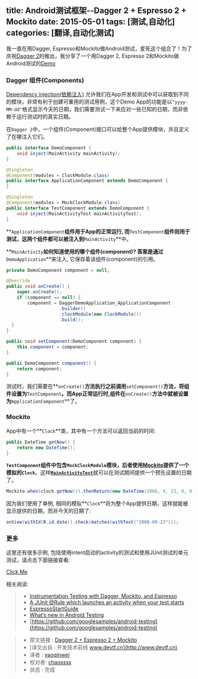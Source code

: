 
title: Android测试框架--Dagger 2 + Espresso 2 + Mockito
date: 2015-05-01
tags: [测试,自动化]
categories: [翻译,自动化测试]
---

我一直在用Dagger, Espresso和Mockito做Android测试，爱死这个组合了！为了庆祝[Dagger 2](http://google.github.io/dagger/)的推出，我分享了一个用Dagger 2, Espresso 2和Mockito做Android测试的[Demo](https://github.com/chiuki/android-test-demo)
<!--more-->
### Dagger 组件(Components)

[Dependency injection(依赖注入)](http://en.wikipedia.org/wiki/Dependency_injection) 允许我们在App开发和测试中可以获取到不同的模块，非常有利于创建可重用的测试用例，这个Demo App的功能是以`"yyyy-MM-dd"`格式显示今天的日期，我们需要测试一下来应对一些已知的日期，而非依赖于运行测试时的真实日期。

在`Dagger 2`中，一个组件(Component)接口可以给整个App提供模块，并且定义了在哪注入它们。

```java
public interface DemoComponent {
	void inject(MainActivity mainActivity);
}

@Singleton
@Component(modules = ClockModule.class)
public interface ApplicationComponent extends DemoComponent {
}

@Singleton
@Component(modules = MockClockModule.class)
public interface TestComponent extends DemoComponent {
	void inject(MainActivityTest mainActivityTest);
}
```

**`ApplicationComponent`**组件用于App的正常运行, 而**`TestComponent`**组件则用于测试，这两个组件都可以被注入到**`MainActivity`**中。

**`MainActivity`**如何知道使用的哪个组件(component)? 答案是通过**`DemoApplication`**来注入, 它保存着该组件(component)的引用。

```java
private DemoComponent component = null;

@Override 
public void onCreate() {
	super.onCreate();
	if (component == null) {
		component = DaggerDemoApplication_ApplicationComponent
					.builder()
					.clockModule(new ClockModule())
					.build();
  }
}

public void setComponent(DemoComponent component) {
	this.component = component;
}

public DemoComponent component() {
	return component;
}
```

测试时，我们需要在**`onCreate()`**方法执行之前调用**`setComponent()`**方法，将组件设置为**`TestComponent`**。而App正常运行时,组件在**`onCreate()`**方法中就被设置为**`ApplicationComponent`**了。

###	 Mockito

App中有一个**`Clock`**类，其中有一个方法可以返回当前的时间:

```java
public DateTime getNow() {
	return new DateTime();
}
```

**`TestComponent`**组件中包含**`MockClockModule`**模块，后者使用[Mockito](http://mockito.org/)提供了一个模拟的**`Clock`**。这样[**`MainActivityTest`**](https://github.com/chiuki/android-test-demo/blob/master/app/src/androidTest/java/com/sqisland/android/test_demo/MainActivityTest.java)就可以在测试期间提供一个预先设置的日期了。

```java
Mockito.when(clock.getNow()).thenReturn(new DateTime(2008, 9, 23, 0, 0, 0));
```

因为我们使用了单例, 相同的模拟**`Clock`**将为整个App提供日期，这样就能被显示提供的日期，而非今天的日期了:

```java
onView(withId(R.id.date)).check(matches(withText("2008-09-23")));
```

###  更多

这里还有很多示例, 包括使用intent启动的activity的测试和使用JUnit测试的单元测试，请点击下面链接查看:

[Click Me](https://github.com/chiuki/android-test-demo)

相关阅读:

> * [Instrumentation Testing with Dagger, Mockito, and Espresso](http://engineering.circle.com/instrumentation-testing-with-dagger-mockito-and-espresso/)
> * [A JUnit @Rule which launches an activity when your test starts](https://gist.github.com/JakeWharton/1c2f2cadab2ddd97f9fb)
> * [EspressoStartGuide](https://code.google.com/p/android-test-kit/wiki/EspressoStartGuide) 
> * [What’s new in Android Testing](http://wiebe-elsinga.com/blog/whats-new-in-android-testing/)
> * [https://github.com/googlesamples/android-testing](https://github.com/googlesamples/android-testing)  

> * 原文链接 : [Dagger 2 + Espresso 2 + Mockito](http://blog.sqisland.com/2015/04/dagger-2-espresso-2-mockito.html)
> * [译文出自 :  开发技术前线 www.devtf.cn](http://www.devtf.cn)
> * 译者 : [yaoqinwei](https://github.com/yaoqinwei) 
> * 校对者: [chaossss](https://github.com/chaossss)
> * 状态 :  完成